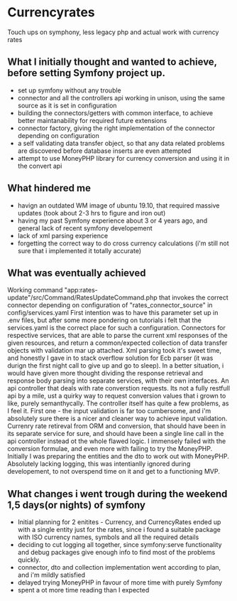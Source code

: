 # Currencyrates
Touch ups on symphony, less legacy php and actual work with currency rates

## What I initially thought and wanted to achieve, before setting Symfony project up.

- set up symfony without any trouble
- connector and all the controllers api working in unison, using the same source as it is set in configuration
- building the connectors/getters with common interface, to achieve better maintanability for required future extensions
- connector factory, giving the right implementation of the connector depending on configuration
- a self validating data transfer object, so that any data related problems are discovered before database inserts are even attempted
- attempt to use MoneyPHP library for currency conversion and using it in the convert api

## What hindered me

- havign an outdated WM image of ubuntu 19.10, that required massive updates (took about 2-3 hrs to figure and iron out)
- having my past Symfony experience about 3 or 4 years ago, and general lack of recent symfony developement
- lack of xml parsing experience
- forgetting the correct way to do cross currency calculations (i'm still not sure that i implemented it totally accurate)

## What was eventually achieved

  Working command "app:rates-update"/src/Command/RatesUpdateCommand.php that invokes the correct connector depending on configuration of
"rates_connector_source" in config/services.yaml First intention was to have this parameter set up in .env files, but after some more 
pondering on tutorials i felt that the services.yaml is the correct place for such a configuration.
  Connectors for respective services, that are able to parse the current xml responses of the given resources, and return a common/expected
collection of data transfer objects with validation mar up attached. Xml parsing took it's sweet time, and honestly I gave in to stack overflow solution
for Ecb parser (it was durign the first night call to give up and go to sleep). In a better situation, i would have given more thought dividing the response
retrieval and response body parsing into separate services, with their own interfaces.
  An api controller that deals with rate converstion requests. Its not a fully restfull api by a mile, ust a quirky way to request conversion values that i 
grown to like, purely semanthycally. The controller itself has quite a few problems, as I feel it. First one - the input validation is far too cumbersome, and i'm
absolutely sure there is a nicer and cleaner way to achieve input validation. Currenry rate retireval from ORM and conversion, that should have been in its separate
service for sure, and should have been a single line call in the api controller instead ot the whole flawed logic. I immensely failed with the conversion formulae,
and even more with failing to try the MoneyPHP. Initially I was preparing the entities and the dto to work out with MoneyPHP.
  Absolutely lacking logging, this was intentianlly ignored during developement, to not overspend time on it and get to a functioning MVP.

## What changes i went trough during the weekend 1,5 days(or nights) of symfony
- Initial planning for 2 enitites - Currency, and CurrencyRates ended up with a single entity just for the rates, since i found a suitable package
with ISO currency names, symbols and all the required details
- deciding to cut logging all together, since symfony:serve functionality and debug packages give enough info to find most of the problems quickly.
- connector, dto and collection implementation went according to plan, and i'm mildly satisfied
- delayed trying MoneyPHP in favour of more time with purely Symfony 
- spent a ot more time reading than I expected
